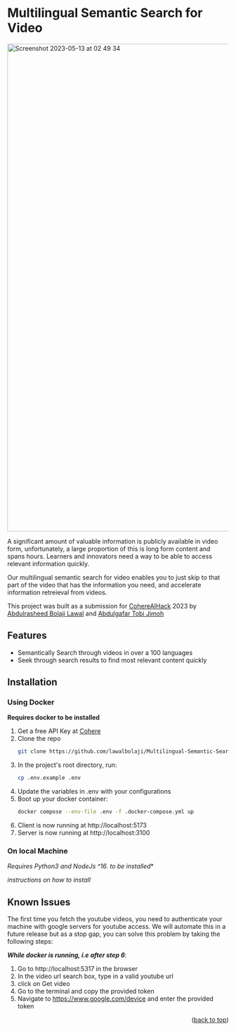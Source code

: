 # Multilingual Semantic Search for Video

<img width="1108" alt="Screenshot 2023-05-13 at 02 49 34" src="https://github.com/lawalbolaji/Multilingual-Semantic-Search-for-Video/assets/22568024/e9ab52e8-c11b-4d48-a74e-e6ad49b5e5ce">

A significant amount of valuable information is publicly available in video form, unfortunately, a large proportion of this is long form content and spans hours. Learners and innovators need a way to be able to access relevant information quickly. 

Our multilingual semantic search for video enables you to just skip to that part of the video that has the information you need, and accelerate information retreieval from videos.

This project was built as a submission for [CohereAIHack](https://ai6lagos.devpost.com/) 2023 by [Abdulrasheed Bolaji Lawal](/) and [Abdulgafar Tobi Jimoh](https://github.com/tobi-ace)

## Features
- Semantically Search through videos in over a 100 languages
- Seek through search results to find most relevant content quickly

## Installation
### Using Docker
**Requires docker to be installed**
1. Get a free API Key at [Cohere](https://cohere.com)
2. Clone the repo
   ```sh
   git clone https://github.com/lawalbolaji/Multilingual-Semantic-Search-for-Video
   ```
3. In the project's root directory, run:
    ```sh
    cp .env.example .env
    ```
4. Update the variables in .env with your configurations
5. Boot up your docker container:
   ```sh
   docker compose --env-file .env -f .docker-compose.yml up
   ```
6. Client is now running at http://localhost:5173
7. Server is now running at http://localhost:3100

### On local Machine
**Requires Python3 and NodeJs ^16.* to be installed**

_instructions on how to install_

## Known Issues
The first time you fetch the youtube videos, you need to authenticate your machine with google servers for youtube access. We will automate this in a future release but as a stop gap, you can solve this problem by taking the following steps:

   **_While docker is running, i.e after step 6_**:
 1. Go to http://localhost:5317 in the browser
 2. In the video url search box, type in a valid youtube url
 3. click on Get video
 4. Go to the terminal and copy the provided token
 5. Navigate to https://www.google.com/device and enter the provided token

<p align="right">(<a href="#readme-top">back to top</a>)</p>


